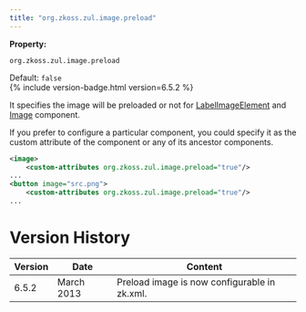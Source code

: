 ```yaml
---
title: "org.zkoss.zul.image.preload"
---
```


**Property:**

`org.zkoss.zul.image.preload`

Default: `false`  
{% include version-badge.html version=6.5.2 %}

It specifies the image will be preloaded or not for
[LabelImageElement]({{site.baseurl}}/zk_component_ref/labelimageelement)
and
[Image]({{site.baseurl}}/zk_component_ref/image)
component.

If you prefer to configure a particular component, you could specify it
as the custom attribute of the component or any of its ancestor
components.

```xml
<image>
    <custom-attributes org.zkoss.zul.image.preload="true"/>
...
<button image="src.png">
    <custom-attributes org.zkoss.zul.image.preload="true"/>
...
```

# Version History

| Version | Date       | Content                                      |
|---------|------------|----------------------------------------------|
| 6.5.2   | March 2013 | Preload image is now configurable in zk.xml. |
